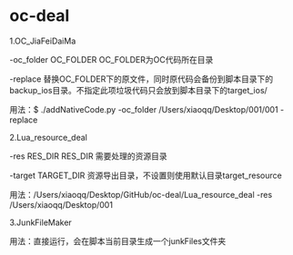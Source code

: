 # oc-deal

1.OC_JiaFeiDaiMa

  -oc_folder OC_FOLDER  OC_FOLDER为OC代码所在目录

  -replace  替换OC_FOLDER下的原文件，同时原代码会备份到脚本目录下的backup_ios目录。不指定此项垃圾代码只会放到脚本目录下的target_ios/

  用法：$ ./addNativeCode.py -oc_folder /Users/xiaoqq/Desktop/001/001  -replace

2.Lua_resource_deal

  -res RES_DIR  RES_DIR 需要处理的资源目录

  -target TARGET_DIR  资源导出目录，不设置则使用默认目录target_resource

  用法：/Users/xiaoqq/Desktop/GitHub/oc-deal/Lua_resource_deal -res /Users/xiaoqq/Desktop/001

3.JunkFileMaker

  用法：直接运行，会在脚本当前目录生成一个junkFiles文件夹
